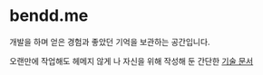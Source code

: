 # bendd.me

개발을 하며 얻은 경험과 좋았던 기억을 보관하는 공간입니다.

오랜만에 작업해도 헤메지 않게 나 자신을 위해 작성해 둔 간단한 [기술 문서](https://github.com/jaem1n207/bendd/blob/main/technical-document.md)
